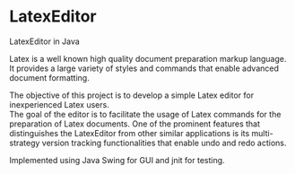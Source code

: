 # LatexEditor
LatexEditor in Java

Latex is a well known high quality document preparation markup language.
It provides a large variety of styles and commands that enable advanced document formatting.

The objective of this project is to develop a simple Latex editor for inexperienced Latex users.  
The goal of the editor is to facilitate the usage of Latex commands for the preparation of Latex documents. 
One of the prominent features that distinguishes the LatexEditor from other similar applications is its multi-strategy version tracking functionalities 
that enable undo and redo actions.

Implemented using Java Swing for GUI and jnit for testing.
